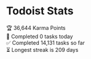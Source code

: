 
# Todoist Stats

<!-- TODO-IST:START -->
🏆  36,644 Karma Points           
🌸  Completed 0 tasks today           
✅  Completed 14,131 tasks so far           
⏳  Longest streak is 209 days
<!-- TODO-IST:END -->
